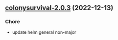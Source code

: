 

## [colonysurvival-2.0.3](https://github.com/truecharts/charts/compare/colonysurvival-2.0.2...colonysurvival-2.0.3) (2022-12-13)

### Chore

- update helm general non-major
  
  